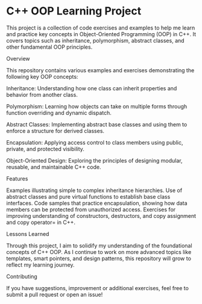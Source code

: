 # C++ OOP Learning Project
This project is a collection of code exercises and examples to help me learn and practice key concepts in Object-Oriented Programming (OOP) in C++. It covers topics such as inheritance, polymorphism, abstract classes, and other fundamental OOP principles.

Overview

This repository contains various examples and exercises demonstrating the following key OOP concepts:

Inheritance: Understanding how one class can inherit properties and behavior from another class.

Polymorphism: Learning how objects can take on multiple forms through function overriding and dynamic dispatch.

Abstract Classes: Implementing abstract base classes and using them to enforce a structure for derived classes.

Encapsulation: Applying access control to class members using public, private, and protected visibility.

Object-Oriented Design: Exploring the principles of designing modular, reusable, and maintainable C++ code.

Features

Examples illustrating simple to complex inheritance hierarchies. Use of abstract classes and pure virtual functions to establish base class interfaces. Code samples that practice encapsulation, showing how data members can be protected from unauthorized access. Exercises for improving understanding of constructors, destructors, and copy assignment and copy operator= in C++.

Lessons Learned

Through this project, I aim to solidify my understanding of the foundational concepts of C++ OOP. As I continue to work on more advanced topics like templates, smart pointers, and design patterns, this repository will grow to reflect my learning journey.

Contributing

If you have suggestions, improvement or additional exercises, feel free to submit a pull request or open an issue!